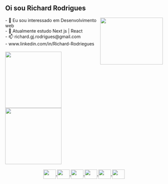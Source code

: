 ## Oi sou Richard Rodrigues  
 <img  align="right" src="https://user-images.githubusercontent.com/105460212/203666598-197b12bc-ddce-41b0-99d9-a93cb5e3041a.gif" height='150' width='200' />
 - 👀 Eu sou interessado em Desenvolvimento web 
 <br/>
 - 🌱 Atualmente estudo Next js | React
 <br/>
 - 📫 richard.gj.rodrigues@gmail.com
 <br/>
 - www.linkedin.com/in/Richard-Rodriegues
<br/>
<div>
  <br/>
  <a href="https://github.com/RichardRodriguesGomesDeJesus">
  <img height="180em" src="https://github-readme-stats.vercel.app/api?username=RichardRodriguesGomesDeJesus&show_icons=true&theme=dark&include_all_commits=true&count_private=true"/>
  <br/>
  <img height="180em" src="https://github-readme-stats.vercel.app/api/top-langs/?username=RichardRodriguesGomesDeJesus&layout=compact&langs_count=7&theme=dark"/>
</div>
<br/>
<div width="100em" align="center">
  <img align="center"  src="https://cdn.jsdelivr.net/gh/devicons/devicon/icons/rect/rect-original.svg"  height='30' width='40' />
  <img align="center"  src="https://cdn.jsdelivr.net/gh/devicons/devicon/icons/css3/css3-original-wordmark.svg" height='30' width='40' /> 
  <img align="center"   src="https://cdn.jsdelivr.net/gh/devicons/devicon/icons/html5/html5-original.svg"" height='30' width='40' />
  <img align="center"   src="https://cdn.jsdelivr.net/gh/devicons/devicon/icons/javascript/javascript-original.svg" height='30' width='40' />
  <img align="center"   src="https://cdn.jsdelivr.net/gh/devicons/devicon/icons/typescript/typescript-original.svg" height='30' width='40' />
  <img align="center"   src="https://cdn.jsdelivr.net/gh/devicons/devicon/icons/sass/sass-original.svg" height='30' width='40' />
</div>


